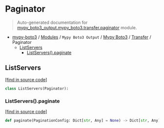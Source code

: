 # Paginator

> Auto-generated documentation for [mypy_boto3_output.mypy_boto3.transfer.paginator](https://github.com/vemel/mypy_boto3/blob/master/mypy_boto3_output/mypy_boto3/transfer/paginator.py) module.

- [mypy-boto3](../../../README.md#mypy_boto3) / [Modules](../../../MODULES.md#mypy-boto3-modules) / `Mypy Boto3 Output` / [Mypy Boto3](../index.md#mypy-boto3) / [Transfer](index.md#transfer) / Paginator
    - [ListServers](#listservers)
        - [ListServers().paginate](#listserverspaginate)

## ListServers

[[find in source code]](https://github.com/vemel/mypy_boto3/blob/master/mypy_boto3_output/mypy_boto3/transfer/paginator.py#L9)

```python
class ListServers(Paginator):
```

### ListServers().paginate

[[find in source code]](https://github.com/vemel/mypy_boto3/blob/master/mypy_boto3_output/mypy_boto3/transfer/paginator.py#L12)

```python
def paginate(PaginationConfig: Dict[str, Any] = None) -> Dict[str, Any]:
```
